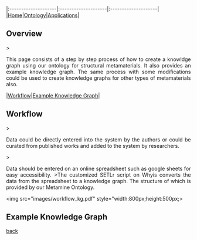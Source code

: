 
|:--------------------|:--------------------|:--------------------|
|[Home](./index.html)|[Ontology](./ontology.html)|[Applications](./applications.html)|

<h2 id="overview">Overview</h2>
> <p align="justify">This page consists of a step by step process of how to create a knowldge graph using our ontology for structural metamaterials. It also provides an example knowledge graph. The same process with some modifications could be used to create knowledge graphs for other types of metamaterials also. </p>

|[Workflow](#workflow)|[Example Knowledge Graph](#exampleKG)|

<h2 id="workflow">Workflow</h2>
> <p align="justify">Data could be directly entered into the system by the authors or could be curated from published works and added to the system by researchers.</p>
> <p align="justify">Data should be entered on an online spreadsheet such as google sheets for easy accessibility.
>The customized SETLr script on Whyis converts the data from the spreadsheet to a knowledge graph. The structure of which is provided by our Metamine Ontology.</p>

<img src="images/workflow_kg.pdf" style="width:800px;height:500px;>

<h2 id="exampleKG">Example Knowledge Graph</h2>


[back](./)
